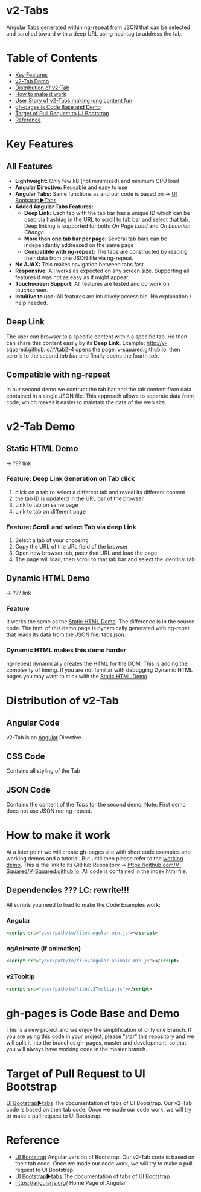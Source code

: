 # v2-Tabs
Angular Tabs generated within ng-repeat from JSON that can be selected and scrolled toward with a deep URL using hashtag to address the tab.


# Table of Contents
- [Key Features](#features)
- [v2-Tab Demo](#demo)
- [Distribution of v2-Tab](#disti)
- [How to make it work](#how-to)
- [User Story of v2-Tabs making long content fun](#user-story)
- [gh-pages is Code Base and Demo](#gh-pages)
- [Target of Pull Request to UI Bootstrap](#pull-request)
- [Reference](#reference)


# Key Features <a name="features"></a>
## All Features
- **Lightweight:** Only few kB (not minimized) and minimum CPU load
- **Angular Directive:** Reusable and easy to use
- **Angular Tabs:** Same functions as and our code is based on → [UI Bootstrap►Tabs](https://angular-ui.github.io/bootstrap/#/tabs)
- **Added Angular Tabs Features:**
   - **Deep Link:** Each tab with the tab bar has a unique ID which can be used via hashtag in the URL to scroll to tab bar and select that tab. Deep linking is supported for both: *On Page Load* and *On Location Change*.
   - **More than one tab bar per page:** Several tab bars can be independantly addressed on the same page
   - **Compatible with ng-repeat:** The tabs are constructed by reading their data from one JSON file via ng-repeat.
- **No AJAX:** This makes navigation between tabs fast
- **Responsive:** All works as expected on any screen size. Supporting all features it was not as easy as it might appear.
- **Touchscreen Support:** All features are tested and do work on touchscreen.
- **Intuitive to use:** All features are intuitively accessible. No explanation / help needed.

## Deep Link
The user can browser to a specific content within a specific tab. He then can share this content easily by its **Deep Link**. Example: http://v-squared.github.io/#/tab2-4 opens the page: v-squared.github.io, then scrolls to the second *tab bar* and finally opens the fourth *tab*. 

## Compatible with ng-repeat
In our second demo we contruct the tab bar and the tab content from data contained in a single JSON file. This approach allows to separate data from code, which makes it easier to maintain the data of the web site.


# v2-Tab Demo <a name="demo"></a>
## Static HTML Demo <a name="static-demo"></a>
→ ??? link 
### Feature: Deep Link Generation on Tab click
1. click on a tab to select a different tab and reveal its different content
2. the tab ID is updaterd in the URL bar of the browser
3. Link to tab on same page
4. Link to tab on different page

### Feature: Scroll and select Tab via deep Link
1. Select a tab of your choosing
2. Copy the URL of the URL field of the browser
3. Open new browser tab, pastr that URL and load the page
4. The page will load, then scroll to that tab bar and select the identical tab

## Dynamic HTML Demo  <a name="dynamic-demo"></a>
→ ??? link 

### Feature
It works the same as the [Static HTML Demo](#static-demo). The difference is in the source code. The html of this demo page is dynamically generated with ng-repat that reads its data from the JSON file: tabs.json. 

### Dynamic HTML makes this demo harder
ng-repeat dynamically creates the HTML for the DOM. This is adding the complexity of timing. If you are not familiar with debugging Dynamic HTML pages you may want to stick with the [Static HTML Demo](#static-demo).


# Distribution of v2-Tab <a name="disti"></a>
## Angular Code
v2-Tab is an [Angular](https://angularjs.org/) Directive. 

## CSS Code
Contains all styling of the Tab

## JSON Code
Contains the content of the *Tabs* for the second demo. Note: First demo does not use JSON nor ng-repeat.





# How to make it work <a name="how-to"></a>
At a later point we will create gh-pages site with short code examples and working demos and a tutorial. But until then please refer to the [working demo](http://v-squared.github.io/#delivering-puzzle). This is the link to its GitHub Repository → https://github.com/V-Squared/V-Squared.github.io. All code is contained in the index.html file.



## Dependencies ??? LC: rewrite!!!
All scripts you need to load to make the Code Examples work:

### Angular
 ```XML
<script src="your/path/to/file/angular.min.js"></script>
```

### ngAnimate (if animation)

```XML
<script src="your/path/to/file/angular-animate.min.js"></script>
```

### v2Tooltip

```XML
<script src="your/path/to/file/v2Tooltip.js"></script>
```








# gh-pages is Code Base and Demo <a name="gh-pages"></a>
This is a new project and we enjoy the simplification of only one Branch. If you are using this code in your project, please "star" this repository and we will split it into the branches gh-pages, master and development, so that you will always have working code in the master branch.


# Target of Pull Request to UI Bootstrap <a name="pull-request"></a>
[UI Bootstrap►tabs](https://angular-ui.github.io/bootstrap/#/tabs) The documentation of tabs of UI Bootstrap. Our v2-Tab code is based on their tab code. Once we made our code work, we will try to make a pull request to UI Bootstrap. 


# Reference <a name="reference"></a>
- [UI Bootstrap](https://angular-ui.github.io/bootstrap/) Angular version of Bootstrap. Our v2-Tab code is based on their tab code. Once we made our code work, we will try to make a pull request to UI Bootstrap. 
- [UI Bootstrap►tabs](https://angular-ui.github.io/bootstrap/#/tabs) The documentation of tabs of UI Bootstrap
- https://angularjs.org/ Home Page of Angular






